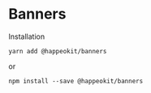 # Banners



Installation

    yarn add @happeokit/banners

or 

    npm install --save @happeokit/banners
